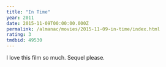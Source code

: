 ```yaml
---
title: "In Time"
year: 2011
date: 2015-11-09T00:00:00.000Z
permalink: /almanac/movies/2015-11-09-in-time/index.html
rating: 3
tmdbid: 49530
---
```


I love this film so much. Sequel please.
